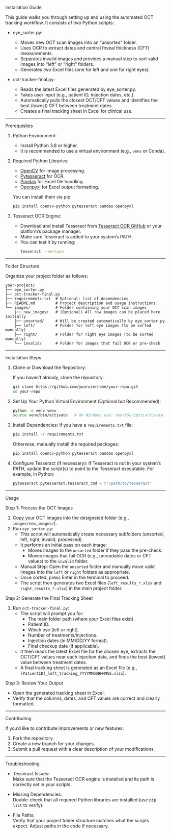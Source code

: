 Installation Guide

This guide walks you through setting up and using the automated OCT tracking workflow. It consists of two Python scripts:

- eye_sorter.py:  
  - Moves new OCT scan images into an “unsorted” folder.
  - Uses OCR to extract dates and central foveal thickness (CFT) measurements.
  - Separates invalid images and provides a manual step to sort valid images into “left” or “right” folders.
  - Generates two Excel files (one for left and one for right eyes).

- oct-tracker-final.py:  
  - Reads the latest Excel files generated by eye_sorter.py.
  - Takes user input (e.g., patient ID, injection dates, etc.).
  - Automatically pulls the closest OCT/CFT values and identifies the best (lowest) CFT between treatment dates.
  - Creates a final tracking sheet in Excel for clinical use.

---

 Prerequisites

1. Python Environment:
   - Install Python 3.8 or higher.
   - It is recommended to use a virtual environment (e.g., `venv` or Conda).

2. Required Python Libraries:
   - [OpenCV](https://opencv.org/) for image processing.
   - [Pytesseract](https://github.com/madmaze/pytesseract) for OCR.
   - [Pandas](https://pandas.pydata.org/) for Excel file handling.
   - [Openpyxl](https://openpyxl.readthedocs.io/) for Excel output formatting.

   You can install them via pip:
   ```bash
   pip install opencv-python pytesseract pandas openpyxl
   ```

3. Tesseract OCR Engine:
   - Download and install Tesseract from [Tesseract OCR GitHub](https://github.com/tesseract-ocr/tesseract) or your platform’s package manager.
   - Make sure Tesseract is added to your system’s PATH.
   - You can test it by running:
     ```bash
     tesseract --version
     ```

---

 Folder Structure

Organize your project folder as follows:
```
your-project/
├── eye_sorter.py
├── oct-tracker-final.py
├── requirements.txt  # Optional: list of dependencies
├── README.md         # Project description and usage instructions
└── images/           # Folder containing your OCT scan images
    ├── new_images/   # (Optional) All raw images can be placed here initially
    ├── unsorted/     # Will be created automatically by eye_sorter.py
    ├── left/         # Folder for left eye images (to be sorted manually)
    ├── right/        # Folder for right eye images (to be sorted manually)
    └── invalid/      # Folder for images that fail OCR or pre-check
```

---

 Installation Steps

1. Clone or Download the Repository:

   If you haven’t already, clone the repository:
   ```bash
   git clone https://github.com/yourusername/your-repo.git
   cd your-repo
   ```

2. Set Up Your Python Virtual Environment (Optional but Recommended):
   ```bash
   python -m venv venv
   source venv/bin/activate   # On Windows use: venv\Scripts\activate
   ```

3. Install Dependencies:
   If you have a `requirements.txt` file:
   ```bash
   pip install -r requirements.txt
   ```
   Otherwise, manually install the required packages:
   ```bash
   pip install opencv-python pytesseract pandas openpyxl
   ```

4. Configure Tesseract (if necessary):
   If Tesseract is not in your system’s PATH, update the script(s) to point to the Tesseract executable. For example, in Python:
   ```python
   pytesseract.pytesseract.tesseract_cmd = r'/path/to/tesseract'
   ```

---

 Usage

Step 1: Process the OCT Images
1. Copy your OCT images into the designated folder (e.g., `images/new_images/`).
2. Run `eye_sorter.py`:
   - This script will automatically create necessary subfolders (unsorted, left, right, invalid, processed).
   - It performs an initial pass on each image:
     - Moves images to the `unsorted` folder if they pass the pre-check.
     - Moves images that fail OCR (e.g., unreadable dates or CFT values) to the `invalid` folder.
   - Manual Step: Open the `unsorted` folder and manually move valid images into the `left` or `right` folders as appropriate.
   - Once sorted, press Enter in the terminal to proceed.
   - The script then generates two Excel files (`left_results_*.xlsx` and `right_results_*.xlsx`) in the main project folder.

Step 2: Generate the Final Tracking Sheet
1. Run `oct-tracker-final.py`:
   - The script will prompt you for:
     - The main folder path (where your Excel files exist).
     - Patient ID.
     - Which eye (left or right).
     - Number of treatments/injections.
     - Injection dates (in MM/DD/YY format).
     - Final checkup date (if applicable).
   - It then reads the latest Excel file for the chosen eye, extracts the OCT/CFT values near each injection date, and finds the best (lowest) value between treatment dates.
   - A final tracking sheet is generated as an Excel file (e.g., `[PatientID]_left_tracking_YYYYMMDDHHMMSS.xlsx`).

Step 3: Review Your Output
- Open the generated tracking sheet in Excel.
- Verify that the columns, dates, and CFT values are correct and clearly formatted.

---

 Contributing

If you’d like to contribute improvements or new features:
1. Fork the repository.
2. Create a new branch for your changes.
3. Submit a pull request with a clear description of your modifications.

---

 Troubleshooting

- Tesseract Issues:  
  Make sure that the Tesseract OCR engine is installed and its path is correctly set in your scripts.

- Missing Dependencies:  
  Double-check that all required Python libraries are installed (use `pip list` to verify).

- File Paths:  
  Verify that your project folder structure matches what the scripts expect. Adjust paths in the code if necessary.


